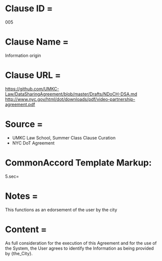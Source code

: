 # Clause ID = 
005

# Clause Name = 
Information origin

# Clause URL = 
https://github.com/UMKC-Law/DataSharingAgreement/blob/master/Drafts/NDoCH-DSA.md
http://www.nyc.gov/html/dot/downloads/pdf/video-partnership-agreement.pdf

# Source = 
* UMKC Law School, Summer Class Clause Curation
* NYC DoT Agreement

# CommonAccord Template Markup:   
5.sec=

# Notes = 
This functions as an edorsement of the user by the city

# Content = 	
As full consideration for the execution of this Agreement and for the use of the System, the User agrees to identify the Information as being provided by {the_City}.

